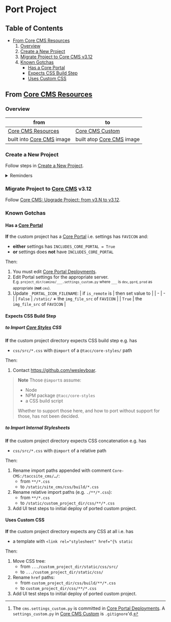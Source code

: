 # Port Project

## Table of Contents

- [From Core CMS Resources](#from-core-cms-resources)
    1. [Overview](#overview)
    2. [Create a New Project](#create-a-new-project)
    3. [Migrate Project to Core CMS v3.12](#migrate-project-to-core-cms-v312)
    4. [Known Gotchas](#known-gotchas)
        - [Has a Core Portal](#has-a-core-portal)
        - [Expects CSS Build Step](#expects-css-build-step)
        - [Uses Custom CSS](#uses-custom-css)

## From [Core CMS Resources]

### Overview

| from | to |
| - | - |
| [Core CMS Resources] | [Core CMS Custom] |
| built into [Core CMS] image | built atop [Core CMS] image |

### Create a New Project

Follow steps in [Create a New Project](./develop-project.md#create-a-new-project).

<details><summary>Reminders</summary>

1. | Move | Content |
    | - | - |
    | From | [Core CMS Resources] `/taccsite_custom/custom_project_dir`. |
    | To | `/custom_project_dir/src/taccsite_custom/custom_project_dir` |

2. | Copy | Settings |
    | - | - |
    | From | [TACC/Core-Portal-Deployments][Core Portal Deployments]:`/project_dir/camino/settings_custom.py`. |
    | To | `/custom_project_dir/src/taccsite_cms/settings_custom.py`.[^1] |

3. | Use | Not |
    | - | - |
    | `custom_project_dir` | `custom-project-dir` |

    > **Important**
    > A valid Python application uses underscores.

</details>

[^1]: The `cms.settings_custom.py` is committed in [Core Portal Deployments]. A `settings_custom.py` in [Core CMS Custom] is `.gitignore`'d.

### Migrate Project to [Core CMS] v3.12

Follow [Core CMS: Upgrade Project: from v3.N to v3.12](https://github.com/TACC/Core-CMS/blob/main/docs/upgrade-project.md#from-v3n-to-v312).

### Known Gotchas

#### Has a [Core Portal]

**If** the custom project has a [Core Portal] i.e. settings has `FAVICON` and:

- **either** settings has `INCLUDES_CORE_PORTAL = True`
- **or** settings does **not** have `INCLUDES_CORE_PORTAL`

Then:

1. You must edit [Core Portal Deployments].
2. Edit Portal settings for the appropriate server.\
    <sup>E.g. `project_dir/camino/___.settings_custom.py` where `___` is `dev`, `pprd`, `prod` as appropriate (**not** `cms`).</sup>
3. Update `_PORTAL_ICON_FILENAME`:
    | if `is_remote` is | then set value to |
    | - | - |
    | `False` | `/static/` **+** the `img_file_src` of `FAVICON` |
    | `True` | the `img_file_src` of `FAVICON` |

#### Expects CSS Build Step

##### to Import [Core Styles] CSS

**If** the custom project directory expects CSS build step e.g. has

- `css/src/*.css` with `@import` of a `@tacc/core-styles/` path

Then:

1. Contact https://github.com/wesleyboar.

> **Note**
> Those `@import`s assume:
>
> - Node
> - NPM package `@tacc/core-styles`
> - a CSS build script
>
> Whether to support those here, and how to port without support for those, has not been decided.

##### to Import Internal Stylesheets

**If** the custom project directory expects CSS concatenation e.g. has

- `css/src/*.css` with `@import` of a relative path

Then:

1. Rename import paths appended with comment `Core-CMS:/taccsite_cms/…/`:
    - from `**/*.css`
    - to `/static/site_cms/css/build/*.css`
2. Rename relative import paths (e.g. `./**/*.css`):
    - from `**/*.css`
    - to `/static/custom_project_dir/css/**/*.css`
3. Add UI test steps to initial deploy of ported custom project.

#### Uses Custom CSS

**If** the custom project directory expects any CSS at all i.e. has

- a template with `<link rel="stylesheet" href="{% static`

Then:

1. Move CSS tree:
    - from `.../custom_project_dir/static/css/src/`
    - to `.../custom_project_dir/static/css/`
2. Rename `href` paths:
    - from `custom_project_dir/css/build/**/*.css`
    - to `custom_project_dir/css/**/*.css`
3. Add UI test steps to initial deploy of ported custom project.

<!-- Link Aliases -->

[Core CMS]: https://github.com/TACC/Core-CMS
[Core Styles]: https://github.com/TACC/Core-Styles
[Core Portal]: https://github.com/TACC/Core-Portal
[Core CMS Custom]: https://github.com/TACC/Core-CMS-Custom
[Core CMS Resources]: https://github.com/TACC/Core-CMS-Resources
[Core Portal Deployments]: https://github.com/TACC/Core-Portal-Deployments
